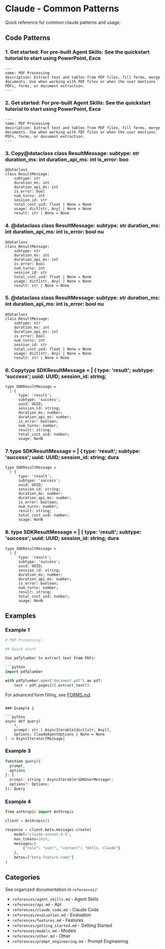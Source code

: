 # Claude - Common Patterns

Quick reference for common claude patterns and usage.

## Code Patterns

### 1. Get started: For pre-built Agent Skills: See the quickstart tutorial to start using PowerPoint, Exce

```
---
name: PDF Processing
description: Extract text and tables from PDF files, fill forms, merge documents. Use when working with PDF files or when the user mentions PDFs, forms, or document extraction.
---
```

### 2. Get started: For pre-built Agent Skills: See the quickstart tutorial to start using PowerPoint, Exce

```
---
name: PDF Processing
description: Extract text and tables from PDF files, fill forms, merge documents. Use when working with PDF files or when the user mentions PDFs, forms, or document extraction.
---
```

### 3. Copy@dataclass class ResultMessage: subtype: str duration_ms: int duration_api_ms: int is_error: boo

```
@dataclass
class ResultMessage:
    subtype: str
    duration_ms: int
    duration_api_ms: int
    is_error: bool
    num_turns: int
    session_id: str
    total_cost_usd: float | None = None
    usage: dict[str, Any] | None = None
    result: str | None = None
```

### 4. @dataclass class ResultMessage: subtype: str duration_ms: int duration_api_ms: int is_error: bool nu

```
@dataclass
class ResultMessage:
    subtype: str
    duration_ms: int
    duration_api_ms: int
    is_error: bool
    num_turns: int
    session_id: str
    total_cost_usd: float | None = None
    usage: dict[str, Any] | None = None
    result: str | None = None
```

### 5. @dataclass class ResultMessage: subtype: str duration_ms: int duration_api_ms: int is_error: bool nu

```
@dataclass
class ResultMessage:
    subtype: str
    duration_ms: int
    duration_api_ms: int
    is_error: bool
    num_turns: int
    session_id: str
    total_cost_usd: float | None = None
    usage: dict[str, Any] | None = None
    result: str | None = None
```

### 6. Copytype SDKResultMessage = | { type: 'result'; subtype: 'success'; uuid: UUID; session_id: string; 

```
type SDKResultMessage = 
  | {
      type: 'result';
      subtype: 'success';
      uuid: UUID;
      session_id: string;
      duration_ms: number;
      duration_api_ms: number;
      is_error: boolean;
      num_turns: number;
      result: string;
      total_cost_usd: number;
      usage: NonN
```

### 7. type SDKResultMessage = | { type: 'result'; subtype: 'success'; uuid: UUID; session_id: string; dura

```
type SDKResultMessage = 
  | {
      type: 'result';
      subtype: 'success';
      uuid: UUID;
      session_id: string;
      duration_ms: number;
      duration_api_ms: number;
      is_error: boolean;
      num_turns: number;
      result: string;
      total_cost_usd: number;
      usage: NonN
```

### 8. type SDKResultMessage = | { type: 'result'; subtype: 'success'; uuid: UUID; session_id: string; dura

```
type SDKResultMessage = 
  | {
      type: 'result';
      subtype: 'success';
      uuid: UUID;
      session_id: string;
      duration_ms: number;
      duration_api_ms: number;
      is_error: boolean;
      num_turns: number;
      result: string;
      total_cost_usd: number;
      usage: NonN
```

## Examples

### Example 1

```python
# PDF Processing

## Quick start

Use pdfplumber to extract text from PDFs:

```python
import pdfplumber

with pdfplumber.open("document.pdf") as pdf:
    text = pdf.pages[0].extract_text()
```

For advanced form filling, see [FORMS.md](FORMS.md).
```

### Example 2

```python
async def query(
    *,
    prompt: str | AsyncIterable[dict[str, Any]],
    options: ClaudeAgentOptions | None = None
) -> AsyncIterator[Message]
```

### Example 3

```javascript
function query({
  prompt,
  options
}: {
  prompt: string | AsyncIterable<SDKUserMessage>;
  options?: Options;
}): Query
```

### Example 4

```python
from anthropic import Anthropic

client = Anthropic()

response = client.beta.messages.create(
    model="claude-sonnet-4-5",
    max_tokens=1024,
    messages=[
        {"role": "user", "content": "Hello, Claude"}
    ],
    betas=["beta-feature-name"]
)
```


## Categories

See organized documentation in `references/`:

- `references/agent_skills.md` - Agent Skills
- `references/api.md` - Api
- `references/claude_code.md` - Claude Code
- `references/evaluation.md` - Evaluation
- `references/features.md` - Features
- `references/getting_started.md` - Getting Started
- `references/models.md` - Models
- `references/other.md` - Other
- `references/prompt_engineering.md` - Prompt Engineering
